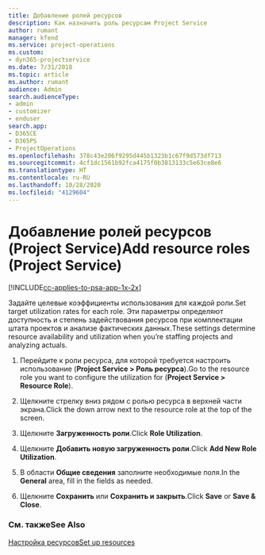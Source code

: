 ```yaml
---
title: Добавление ролей ресурсов
description: Как назначить роль ресурсам Project Service
author: rumant
manager: kfend
ms.service: project-operations
ms.custom:
- dyn365-projectservice
ms.date: 7/31/2018
ms.topic: article
ms.author: rumant
audience: Admin
search.audienceType:
- admin
- customizer
- enduser
search.app:
- D365CE
- D365PS
- ProjectOperations
ms.openlocfilehash: 378c43e206f9295d445b1323b1c67f9d573df713
ms.sourcegitcommit: 4cf1dc1561b92fca4175f0b3813133c5e63ce8e6
ms.translationtype: HT
ms.contentlocale: ru-RU
ms.lasthandoff: 10/28/2020
ms.locfileid: "4129604"
---
```

# <a name="add-resource-roles-project-service"></a><span data-ttu-id="38fb2-103">Добавление ролей ресурсов (Project Service)</span><span class="sxs-lookup"><span data-stu-id="38fb2-103">Add resource roles (Project Service)</span></span>

[!INCLUDE[cc-applies-to-psa-app-1x-2x](../includes/cc-applies-to-psa-app-1x-2x.md)]

<span data-ttu-id="38fb2-104">Задайте целевые коэффициенты использования для каждой роли.</span><span class="sxs-lookup"><span data-stu-id="38fb2-104">Set target utilization rates for each role.</span></span> <span data-ttu-id="38fb2-105">Эти параметры определяют доступность и степень задействования ресурсов при комплектации штата проектов и анализе фактических данных.</span><span class="sxs-lookup"><span data-stu-id="38fb2-105">These settings determine resource availability and utilization when you’re staffing projects and analyzing actuals.</span></span>  
  
1.  <span data-ttu-id="38fb2-106">Перейдите к роли ресурса, для которой требуется настроить использование (**Project Service > Роль ресурса**).</span><span class="sxs-lookup"><span data-stu-id="38fb2-106">Go to the resource role you want to configure the utilization for (**Project Service > Resource Role**).</span></span>  
  
2.  <span data-ttu-id="38fb2-107">Щелкните стрелку вниз рядом с ролью ресурса в верхней части экрана.</span><span class="sxs-lookup"><span data-stu-id="38fb2-107">Click the down arrow next to the resource role at the top of the screen.</span></span>  
  
3.  <span data-ttu-id="38fb2-108">Щелкните **Загруженность роли**.</span><span class="sxs-lookup"><span data-stu-id="38fb2-108">Click **Role Utilization**.</span></span>  
  
4.  <span data-ttu-id="38fb2-109">Щелкните **Добавить новую загруженность роли**.</span><span class="sxs-lookup"><span data-stu-id="38fb2-109">Click **Add New Role Utilization**.</span></span>  
  
5.  <span data-ttu-id="38fb2-110">В области **Общие сведения** заполните необходимые поля.</span><span class="sxs-lookup"><span data-stu-id="38fb2-110">In the **General** area, fill in the fields as needed.</span></span>  
  
6.  <span data-ttu-id="38fb2-111">Щелкните **Сохранить** или **Сохранить и закрыть**.</span><span class="sxs-lookup"><span data-stu-id="38fb2-111">Click **Save** or **Save & Close**.</span></span>  
  
### <a name="see-also"></a><span data-ttu-id="38fb2-112">См. также</span><span class="sxs-lookup"><span data-stu-id="38fb2-112">See Also</span></span>  
 [<span data-ttu-id="38fb2-113">Настройка ресурсов</span><span class="sxs-lookup"><span data-stu-id="38fb2-113">Set up resources</span></span>](../psa/set-up-resources.md)
